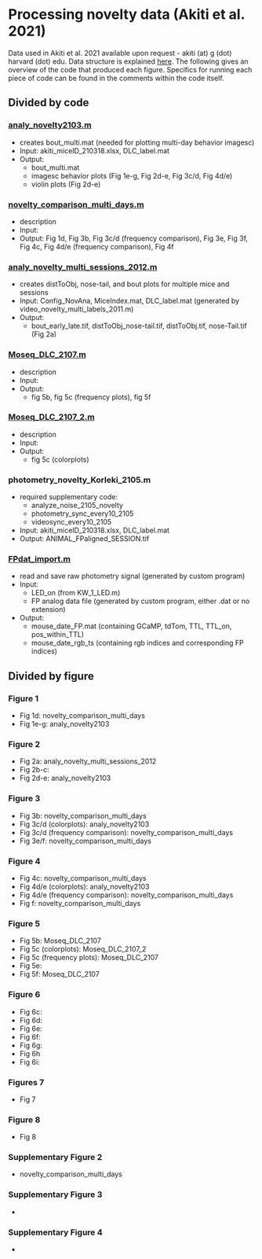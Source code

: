 # Processing novelty data (Akiti et al. 2021)

Data used in Akiti et al. 2021 available upon request - akiti (at) g (dot) harvard (dot) edu. Data structure is explained [here](https://github.com/ckakiti/Novelty_paper_2021/blob/main/DataStructure.md). The following gives an overview of the code that produced each figure. Specifics for running each piece of code can be found in the comments within the code itself.

## Divided by code

### [analy_novelty2103.m](https://github.com/ckakiti/Novelty_paper_2021/blob/main/primary_code/analy_novelty2103.m)
- creates bout_multi.mat (needed for plotting multi-day behavior imagesc)
- Input: akiti_miceID_210318.xlsx, DLC_label.mat
- Output: 
  - bout_multi.mat
  - imagesc behavior plots (Fig 1e-g, Fig 2d-e, Fig 3c/d, Fig 4d/e)
  - violin plots (Fig 2d-e)

### [novelty_comparison_multi_days.m](https://github.com/ckakiti/Novelty_paper_2021/blob/main/primary_code/novelty_comparison_multi_days.m)
- description
- Input:
- Output: Fig 1d, Fig 3b, Fig 3c/d (frequency comparison), Fig 3e, Fig 3f, Fig 4c, Fig 4d/e (frequency comparison), Fig 4f

### [analy_novelty_multi_sessions_2012.m](https://github.com/ckakiti/Novelty_paper_2021/blob/main/primary_code/analy_novelty_multi_sessions_2012.m)
- creates distToObj, nose-tail, and bout plots for multiple mice and sessions
- Input: Config_NovAna, MiceIndex.mat, DLC_label.mat (generated by video_novelty_multi_labels_2011.m)
- Output: 
  - bout_early_late.tif, distToObj_nose-tail.tif, distToObj.tif, nose-Tail.tif (Fig 2a)

### [Moseq_DLC_2107.m](https://github.com/ckakiti/Novelty_paper_2021/blob/main/primary_code/Moseq_DLC_2107.m)
- description
- Input:
- Output:
  - fig 5b, fig 5c (frequency plots), fig 5f

### [Moseq_DLC_2107_2.m](https://github.com/ckakiti/Novelty_paper_2021/blob/main/primary_code/Moseq_DLC_2107_2.m)
- description
- Input:
- Output:
  - fig 5c (colorplots)

### photometry_novelty_Korleki_2105.m
- required supplementary code:
  - analyze_noise_2105_novelty
  - photometry_sync_every10_2105
  - videosync_every10_2105
- Input: akiti_miceID_210318.xlsx, DLC_label.mat
- Output: ANIMAL_FPaligned_SESSION.tif

### [FPdat_import.m](https://github.com/ckakiti/Novelty_paper_2021/blob/master/FPdat_import.m)
- read and save raw photometry signal (generated by custom program)
- Input:
  - LED_on (from KW_1_LED.m)
  - FP analog data file (generated by custom program, either .dat or no extension)
- Output:
  - mouse_date_FP.mat (containing GCaMP, tdTom, TTL, TTL_on, pos_within_TTL)
  - mouse_date_rgb_ts (containing rgb indices and corresponding FP indices)

## Divided by figure

### Figure 1
- Fig 1d: novelty_comparison_multi_days
- Fig 1e-g: analy_novelty2103

### Figure 2
- Fig 2a: analy_novelty_multi_sessions_2012
- Fig 2b-c: 
- Fig 2d-e: analy_novelty2103

### Figure 3
- Fig 3b: novelty_comparison_multi_days
- Fig 3c/d (colorplots): analy_novelty2103
- Fig 3c/d (frequency comparison): novelty_comparison_multi_days
- Fig 3e/f: novelty_comparison_multi_days

### Figure 4
- Fig 4c: novelty_comparison_multi_days
- Fig 4d/e (colorplots): analy_novelty2103
- Fig 4d/e (frequency comparison): novelty_comparison_multi_days
- Fig f: novelty_comparison_multi_days

### Figure 5
- Fig 5b: Moseq_DLC_2107
- Fig 5c (colorplots): Moseq_DLC_2107_2
- Fig 5c (frequency plots): Moseq_DLC_2107
- Fig 5e:
- Fig 5f: Moseq_DLC_2107

### Figure 6
- Fig 6c:
- Fig 6d:
- Fig 6e:
- Fig 6f:
- Fig 6g:
- Fig 6h
- Fig 6i:

### Figures 7
- Fig 7

### Figure 8
- Fig 8

### Supplementary Figure 2
- novelty_comparison_multi_days

### Supplementary Figure 3
- 

### Supplementary Figure 4
- 
